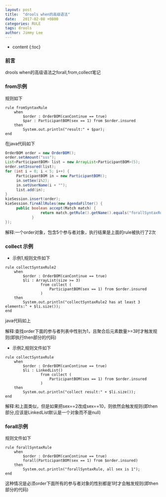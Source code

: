 ```yaml
---
layout: post
title:  "drools when的高级语法"
date:   2017-02-08 +0800
categories: RULE
tags: drools
author: Jimmy Lee
---
```


* content
{:toc}

### 前言
drools when的高级语法之forall,from,collect笔记

### from示例
规则如下

```
rule fromSyntaxRule
    when
        $order : OrderBOM(canContinue == true)
        $par : ParticipantBOM(sex == 1) from $order.insured
    then
        System.out.println("result:" + $par);
end
```

在java代码如下

```java
OrderBOM order = new OrderBOM();
order.setAmount("sss");
List<ParticipantBOM> list = new ArrayList<ParticipantBOM>(5);
order.setInsured(list);
for (int i = 0; i < 5; i++) {
     ParticipantBOM in = new ParticipantBOM();
     in.setSex(i%2);
     in.setUserName(i + "");
     list.add(in);
}
kieSession.insert(order);
kieSession.fireAllRules(new AgendaFilter() {
     public boolean accept(Match match) {
                return match.getRule().getName().equals("forallSyntaxRule");
            }
});
```

解释:一个order对象，包含5个参与者对象，执行结果是上面的rule被执行了2次 

### collect 示例
* 示例1,规则文件如下  

```
rule collectSyntaxRule2
    when
        $order : OrderBOM(canContinue == true)
        $li : ArrayList(size >= 3)
                from collect (
                    ParticipantBOM(sex == 1) from $order.insured
                )
    then
        System.out.println("collectSyntaxRule2 has at least 3 elements:" + $li.size());
end
```

java代码如上

解释:查找order下面的参与者列表中性别为1，且聚合后元素数量>=3时才触发规则(即执行then部分的代码)

* 示例2,规则文件如下

```
rule collectSyntaxRule
    when
        $order : OrderBOM(canContinue == true)
        $li : LinkedList()
                from collect (
                    ParticipantBOM(sex == 1) from $order.insured
                )
    then
        System.out.println("collect result:" + $li.size());
end
```

解释:和上面类似，但是如果把sex==2改成sex==10，则依然会触发规则(即then部分,应该是LinkedList默认是一个对象而不是null)

### forall示例
规则文件如下

```
rule forallSyntaxRule
    when
        $order : OrderBOM(canContinue == true)
        forall(ParticipantBOM(sex == 1) from $order.insured)
    then
        System.out.println("forallSyntaxRule, all sex is 1");
end
```

这种情况是必须order下面所有的参与者对象的性别都是1时才会触发规则(即then部分的代码)


